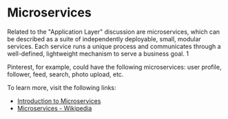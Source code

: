 # Microservices

Related to the "Application Layer" discussion are microservices, which can be described as a suite of independently deployable, small, modular services. Each service runs a unique process and communicates through a well-defined, lightweight mechanism to serve a business goal. 1

Pinterest, for example, could have the following microservices: user profile, follower, feed, search, photo upload, etc.

To learn more, visit the following links:

- [Introduction to Microservices](https://aws.amazon.com/microservices/)
- [Microservices - Wikipedia](https://en.wikipedia.org/wiki/Microservices)